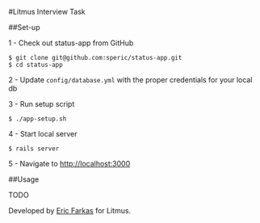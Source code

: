 #Litmus Interview Task

##Set-up

1 - Check out status-app from GitHub

```
$ git clone git@github.com:speric/status-app.git
$ cd status-app
```

2 - Update `config/database.yml` with the proper credentials for your local db

3 - Run setup script
```
$ ./app-setup.sh
```

4 - Start local server
```
$ rails server
```

5 - Navigate to [http://localhost:3000](http://localhost:3000)

##Usage

TODO

Developed by [Eric Farkas](mailto:eric@prudentiadigital.com) for Litmus.